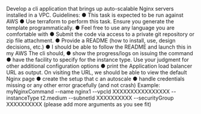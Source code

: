 Develop a cli application that brings up auto-scalable Nginx servers installed in a VPC.
Guidelines:
● This task is expected to be run against AWS
● Use terraform to perform this task. Ensure you generate the template programmatically.
 ● Feel free to use any language you are comfortable with
 ● Submit the code via access to a private git repository or zip file attachment.
 ● Provide a README (how to install, use, design decisions, etc.)
 ● I should be able to follow the README and launch this in my AWS The cli should,
 ● show the progress/logs on issuing the command
 ● have the facility to specify for the instance type. Use your judgment for other additional configuration options
 ● print the Application load balancer URL as output. On visiting the URL, we should be able to view the default Nginx page
 ● create the setup that c an autoscale
 ● handle credentials missing or any other error gracefully (and not crash)
Example:
myNginxCommand --name nginx1 --vpcId XXXXXXXXXXXXXXXX --instanceType t2.medium --subnetId XXXXXXXXXX --securityGroup XXXXXXXXXX (please add more arguments as you see fit)